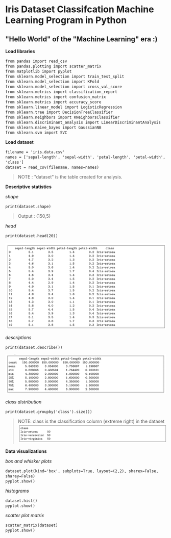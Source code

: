# Iris Dataset Classifcation Machine Learning Program in Python
## "Hello World" of the "Machine Learning" era :)

**Load libraries**

```
from pandas import read_csv
from pandas.plotting import scatter_matrix
from matplotlib import pyplot
from sklearn.model_selection import train_test_split
from sklearn.model_selection import KFold
from sklearn.model_selection import cross_val_score
from sklearn.metrics import classification_report
from sklearn.metrics import confusion_matrix
from sklearn.metrics import accuracy_score
from sklearn.linear_model import LogisticRegression
from sklearn.tree import DecisionTreeClassifier
from sklearn.neighbors import KNeighborsClassifier
from sklearn.discriminant_analysis import LinearDiscriminantAnalysis
from sklearn.naive_bayes import GaussianNB
from sklearn.svm import SVC
```

**Load dataset**

```
filename = 'iris.data.csv'
names = ['sepal-length', 'sepal-width', 'petal-length', 'petal-width', 'class']
dataset = read_csv(filename, names=names)
```
> NOTE : "dataset" is the table created for analysis.

**Descriptive statistics**

*shape*
```
print(dataset.shape)
```
> Output : (150,5)

*head*
```
print(dataset.head(20))
```
![Screenshot](https://github.com/dheerajtuteja/IrisDataset_MachineLearning_Python/blob/master/Dataset.PNG)

*descriptions*
```
print(dataset.describe())
```
![Screenshot](https://github.com/dheerajtuteja/IrisDataset_MachineLearning_Python/blob/master/Description.PNG)

*class distribution*
```
print(dataset.groupby('class').size())
```
> NOTE: class is the classification column (extreme right) in the dataset
![Screenshot](https://github.com/dheerajtuteja/IrisDataset_MachineLearning_Python/blob/master/Class.PNG)

**Data visualizations**

*box and whisker plots*
```
dataset.plot(kind='box', subplots=True, layout=(2,2), sharex=False, sharey=False)
pyplot.show()
```

*histograms*
```
dataset.hist()
pyplot.show()
```

*scatter plot matrix*
```
scatter_matrix(dataset)
pyplot.show()
```
